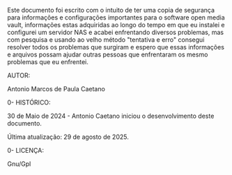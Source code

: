 Este documento foi escrito com o intuito de ter uma copia de segurança para informações e configurações importantes para o software open media vault, informações estas adquiridas ao longo do tempo em que eu instalei e configurei um servidor NAS e acabei enfrentando diversos problemas, mas com pesquisa e usando ao velho método "tentativa e erro" consegui resolver todos os problemas que surgiram e espero que essas informações e arquivos possam ajudar outras pessoas que enfrentaram os mesmo problemas que eu enfrentei.






AUTOR:

Antonio Marcos de Paula Caetano

                                                                     
0- HISTÓRICO:

30 de Maio de 2024 - Antonio Caetano iniciou o desenvolvimento deste documento.

Última atualização: 29 de agosto de 2025.

0- LICENÇA:

Gnu/Gpl

